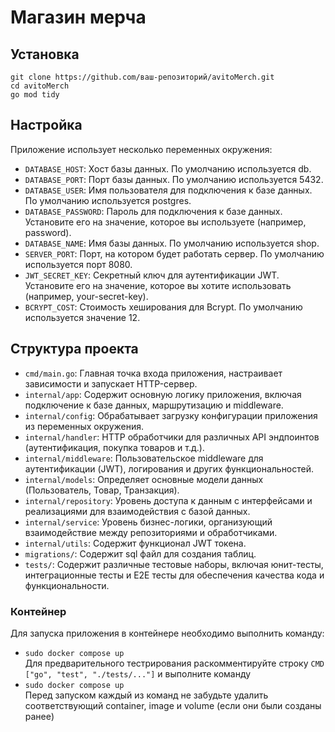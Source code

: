 # Магазин мерча

## Установка

```
git clone https://github.com/ваш-репозиторий/avitoMerch.git
cd avitoMerch
go mod tidy
```

## Настройка

Приложение использует несколько переменных окружения:

- ```DATABASE_HOST```: Хост базы данных. По умолчанию используется db.  
- ```DATABASE_PORT```: Порт базы данных. По умолчанию используется 5432.  
- ```DATABASE_USER```: Имя пользователя для подключения к базе данных. По умолчанию используется postgres.  
- ```DATABASE_PASSWORD```: Пароль для подключения к базе данных. Установите его на значение, которое вы используете (например, password).  
- ```DATABASE_NAME```: Имя базы данных. По умолчанию используется shop.  
- ```SERVER_PORT```: Порт, на котором будет работать сервер. По умолчанию используется порт 8080.  
- ```JWT_SECRET_KEY```: Секретный ключ для аутентификации JWT. Установите его на значение, которое вы хотите использовать (например, your-secret-key).  
- ```BCRYPT_COST```: Стоимость хеширования для Bcrypt. По умолчанию используется значение 12.  

## Структура проекта

- ```cmd/main.go```: Главная точка входа приложения, настраивает зависимости и запускает HTTP-сервер.  
- ```internal/app```: Содержит основную логику приложения, включая подключение к базе данных, маршрутизацию и middleware.
- ```internal/config```: Обрабатывает загрузку конфигурации приложения из переменных окружения.
- ```internal/handler```: HTTP обработчики для различных API эндпоинтов (аутентификация, покупка товаров и т.д.).
- ```internal/middleware```: Пользовательское middleware для аутентификации (JWT), логирования и других функциональностей.
- ```internal/models```: Определяет основные модели данных (Пользователь, Товар, Транзакция).
- ```internal/repository```: Уровень доступа к данным с интерфейсами и реализациями для взаимодействия с базой данных.
- ```internal/service```: Уровень бизнес-логики, организующий взаимодействие между репозиториями и обработчиками.
- ```internal/utils```: Содержит функционал JWT токена.
- ```migrations/```: Содержит sql файл для создания таблиц.
- ```tests/```: Содержит различные тестовые наборы, включая юнит-тесты, интеграционные тесты и E2E тесты для обеспечения качества кода и функциональности.

### Контейнер

Для запуска приложения в контейнере необходимо выполнить команду:
- ```sudo docker compose up```  
Для предварительного тестрирования раскомментируйте строку ```CMD ["go", "test", "./tests/..."]``` и выполните команду    
- ```sudo docker compose up```  
Перед запуском каждый из команд не забудьте удалить соответствующий container, image и volume (если они были созданы ранее)